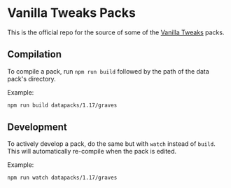 # Vanilla Tweaks Packs

This is the official repo for the source of some of the [Vanilla Tweaks](https://vanillatweaks.net/) packs.

## Compilation

To compile a pack, run `npm run build` followed by the path of the data pack's directory.

Example:

```sh
npm run build datapacks/1.17/graves
```

## Development

To actively develop a pack, do the same but with `watch` instead of `build`. This will automatically re-compile when the pack is edited.

Example:

```sh
npm run watch datapacks/1.17/graves
```